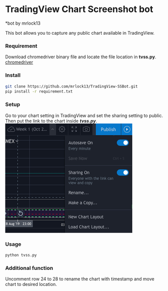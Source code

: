 # TradingView Chart Screenshot bot
*bot by mrlock13

This bot allows you to capture any public chart available in TradingView.

### Requirement
Download chromedriver binary file and locate the file location in **tvss.py**.<br />
[chromedriver](https://chromedriver.chromium.org)

### Install
```bash
git clone https://github.com/mrlock13/TradingView-SSBot.git
pip install -r requirement.txt
```

### Setup
Go to your chart setting in TradingView and set the sharing setting to public.<br />Then put the link to the chart inside ***tvss.py***.<br />
![setting](setting.png)

### Usage
```bash
python tvss.py
```

### Additional function
Uncomment row 24 to 28 to rename the chart with timestamp and move chart to desired location.
